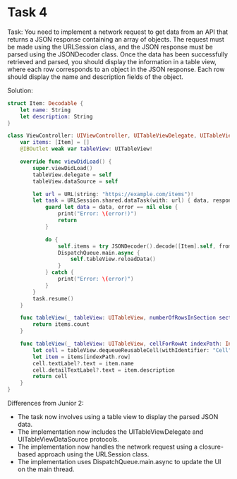 # Task 4

Task: You need to implement a network request to get data from an API that
returns a JSON response containing an array of objects. The request must be made
using the URLSession class, and the JSON response must be parsed using the
JSONDecoder class. Once the data has been successfully retrieved and parsed, you
should display the information in a table view, where each row corresponds to an
object in the JSON response. Each row should display the name and description
fields of the object.

Solution:

```swift
struct Item: Decodable {
    let name: String
    let description: String
}

class ViewController: UIViewController, UITableViewDelegate, UITableViewDataSource {
    var items: [Item] = []
    @IBOutlet weak var tableView: UITableView!

    override func viewDidLoad() {
        super.viewDidLoad()
        tableView.delegate = self
        tableView.dataSource = self

        let url = URL(string: "https://example.com/items")!
        let task = URLSession.shared.dataTask(with: url) { data, response, error in
            guard let data = data, error == nil else {
                print("Error: \(error!)")
                return
            }

            do {
                self.items = try JSONDecoder().decode([Item].self, from: data)
                DispatchQueue.main.async {
                    self.tableView.reloadData()
                }
            } catch {
                print("Error: \(error)")
            }
        }
        task.resume()
    }

    func tableView(_ tableView: UITableView, numberOfRowsInSection section: Int) -> Int {
        return items.count
    }

    func tableView(_ tableView: UITableView, cellForRowAt indexPath: IndexPath) -> UITableViewCell {
        let cell = tableView.dequeueReusableCell(withIdentifier: "Cell", for: indexPath)
        let item = items[indexPath.row]
        cell.textLabel?.text = item.name
        cell.detailTextLabel?.text = item.description
        return cell
    }
}
```

Differences from Junior 2:

-   The task now involves using a table view to display the parsed JSON data.
-   The implementation now includes the UITableViewDelegate and
    UITableViewDataSource protocols.
-   The implementation now handles the network request using a closure-based
    approach using the URLSession class.
-   The implementation uses DispatchQueue.main.async to update the UI on the
    main thread.
